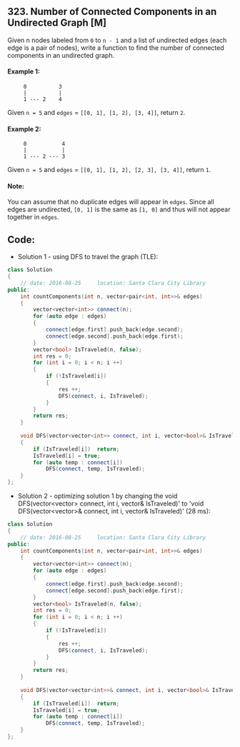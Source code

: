 ## 323. Number of Connected Components in an Undirected Graph [M]
Given n nodes labeled from `0` to `n - 1` and a list of undirected edges (each edge is a pair of nodes), write a function to find the number of connected components in an undirected graph.

#### Example 1:
```
     0          3
     |          |
     1 --- 2    4
```
Given `n = 5` and `edges` = `[[0, 1], [1, 2], [3, 4]]`, return `2`.

#### Example 2:
```
     0           4
     |           |
     1 --- 2 --- 3
```
Given `n = 5` and `edges` = `[[0, 1], [1, 2], [2, 3], [3, 4]]`, return `1`.

#### Note:
You can assume that no duplicate edges will appear in `edges`. Since all edges are undirected, `[0, 1]` is the same as `[1, 0]` and thus will not appear together in `edges`.

## Code:
- Solution 1 - using DFS to travel the graph (TLE):
```c++
class Solution 
{
    // date: 2016-08-25     location: Santa Clara City Library
public:
    int countComponents(int n, vector<pair<int, int>>& edges) 
    {
        vector<vector<int>> connect(n);
        for (auto edge : edges)
        {
            connect[edge.first].push_back(edge.second);
            connect[edge.second].push_back(edge.first);
        }
        vector<bool> IsTraveled(n, false);
        int res = 0;
        for (int i = 0; i < n; i ++)
        {
            if (!IsTraveled[i])
            {
                res ++;
                DFS(connect, i, IsTraveled);
            }
        }
        return res;
    }
    
    void DFS(vector<vector<int>> connect, int i, vector<bool>& IsTraveled)
    {
        if (IsTraveled[i])  return;
        IsTraveled[i] = true;
        for (auto temp : connect[i])
            DFS(connect, temp, IsTraveled);
    }
};
```

- Solution 2 - optimizing solution 1 by changing the void DFS(vector<vector<int>> connect, int i, vector<bool>& IsTraveled)' to 'void DFS(vector<vector<int>>& connect, int i, vector<bool>& IsTraveled)' (28 ms):
```c++
class Solution 
{
    // date: 2016-08-25     location: Santa Clara City Library
public:
    int countComponents(int n, vector<pair<int, int>>& edges) 
    {
        vector<vector<int>> connect(n);
        for (auto edge : edges)
        {
            connect[edge.first].push_back(edge.second);
            connect[edge.second].push_back(edge.first);
        }
        vector<bool> IsTraveled(n, false);
        int res = 0;
        for (int i = 0; i < n; i ++)
        {
            if (!IsTraveled[i])
            {
                res ++;
                DFS(connect, i, IsTraveled);
            }
        }
        return res;
    }
    
    void DFS(vector<vector<int>>& connect, int i, vector<bool>& IsTraveled)
    {
        if (IsTraveled[i])  return;
        IsTraveled[i] = true;
        for (auto temp : connect[i])
            DFS(connect, temp, IsTraveled);
    }
};
```

